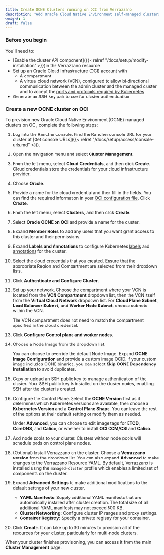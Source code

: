 ```yaml
---
title: Create OCNE Clusters running on OCI from Verrazzano
description: "Add Oracle Cloud Native Environment self-managed clusters running on OCI to your multicluster environment"
weight: 1
draft: false
---
```


### Before you begin

You'll need to:

* [Enable the cluster API component]({{< relref "/docs/setup/modify-installation" >}})in the Verrazzano resource
* Set up an Oracle Cloud Infrastructure (OCI) account with 
    * A compartment 
    * A virtual cloud network (VCN), configured to allow bi-directional communication between the admin cluster and the managed cluster and to accept the [ports and protocols required by Kubernetes](https://kubernetes.io/docs/reference/networking/ports-and-protocols/)
* Generate an SSH key pair to use for cluster authentication

### Create a new OCNE cluster on OCI 

To provision new Oracle Cloud Native Environment (OCNE) managed clusters on OCI, complete the following steps:

1. Log into the Rancher console. Find the Rancher console URL for your cluster at [Get console URLs]({{< relref "/docs/setup/access/console-urls.md" >}}).
1. Open the navigation menu and select **Cluster Management**.
1. From the left menu, select **Cloud Credentials**, and then click **Create**. Cloud credentials store the credentials for your cloud infrastructure provider.
1. Choose **Oracle**.
1. Provide a name for the cloud credential and then fill in the fields. You can find the required information in your [OCI configuration file](https://docs.oracle.com/en-us/iaas/Content/API/Concepts/apisigningkey.htm#Required_Keys_and_OCIDs). Click **Create**.
1. From the left menu, select **Clusters**, and then click **Create**.
1. Select **Oracle OCNE on OCI** and provide a name for the cluster.
1. Expand **Member Roles** to add any users that you want grant access to this cluster and their permissions.
1. Expand **Labels and Annotations** to configure Kubernetes [labels](https://kubernetes.io/docs/concepts/overview/working-with-objects/labels/) and [annotations](https://kubernetes.io/docs/concepts/overview/working-with-objects/annotations/) for the cluster.
1. Select the cloud credentials that you created. Ensure that the appropriate Region and Compartment are selected from their dropdown lists. 
1. Click **Authenticate and Configure Cluster**.
1. Set up your network. Choose the compartment where your VCN is located from the **VCN Compartment** dropdown list, then the VCN itself from the **Virtual Cloud Network** dropdown list. For **Cloud Plane Subnet**, **Load Balancer Subnet**, and **Worker Node Subnet**, choose subnets within the VCN.
    
    The VCN compartment does not need to match the compartment specified in the cloud credential.
1. Click **Configure Control plane and worker nodes**.
1. Choose a Node Image from the dropdown list. 
    
    You can choose to override the default Node Image. Expand **OCNE Image Configuration** and provide a custom image OCID. If your custom image includes OCNE binaries, you can select **Skip OCNE Dependency Installation** to avoid duplicates. 
1. Copy or upload an SSH public key to manage authentication of the cluster. Your SSH public key is installed on the cluster nodes, enabling SSH after the cluster is created.
1. Configure the Control Plane. Select the **OCNE Version** first as it determines which Kubernetes versions are available, then choose a **Kubernetes Version** and a **Control Plane Shape**. You can leave the rest of the options at their default setting or modify them as needed.
    
    Under **Advanced**, you can choose to edit image tags for **ETCD**, **CoreDNS**, and **Calico**, or whether to install **OCI CCM/CSI** and **Calico**.
1. Add node pools to your cluster. Clusters without node pools will schedule pods on control plane nodes.
1. (Optional) Install Verrazzano on the cluster. Choose a **Verrazzano version** from the dropdown list. You can also expand **Advanced** to make changes to the Verrazzano Resource YAML. By default, Verrazzano is installed using the `managed-cluster` profile which enables a limited set of components on the cluster.
1. Expand **Advanced Settings** to make additional modifications to the default settings of your new cluster. 
    * **YAML Manifests**: Supply additional YAML manifests that are automatically installed after cluster creation. The total size of all additional YAML manifests may not exceed 500 KB. 
    * **Cluster Networking**: Configure cluster IP ranges and proxy settings. 
    * **Container Registry**: Specify a private registry for your container.
1. Click **Create**. It can take up to 30 minutes to provision all of the resources for your cluster, particularly for multi-node clusters.

When your cluster finishes provisioning, you can access it from the main **Cluster Management** page.




